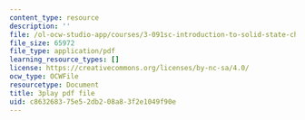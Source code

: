 ```yaml
---
content_type: resource
description: ''
file: /ol-ocw-studio-app/courses/3-091sc-introduction-to-solid-state-chemistry-fall-2010/c863268375e52db208a83f2e1049f90e_xu-p6Ffh-A.pdf
file_size: 65972
file_type: application/pdf
learning_resource_types: []
license: https://creativecommons.org/licenses/by-nc-sa/4.0/
ocw_type: OCWFile
resourcetype: Document
title: 3play pdf file
uid: c8632683-75e5-2db2-08a8-3f2e1049f90e
---
```

